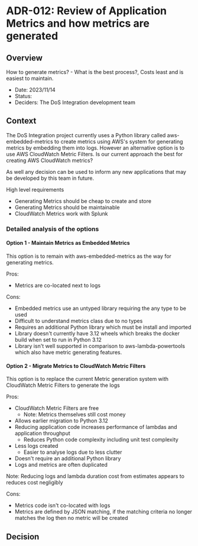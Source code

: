 # ADR-012: Review of Application Metrics and how metrics are generated

## Overview

How to generate metrics? - What is the best process?, Costs least and is easiest to maintain.

* Date: 2023/11/14
* Status:
* Deciders: The DoS Integration development team


## Context

The DoS Integration project currently uses a Python library called aws-embedded-metrics to create metrics using AWS's system for generating metrics by embedding them into logs. However an alternative option is to use AWS CloudWatch Metric Filters. Is our current approach the best for creating AWS CloudWatch metrics?

As well any decision can be used to inform any new applications that may be developed by this team in future.

High level requirements

* Generating Metrics should be cheap to create and store
* Generating Metrics should be maintainable
* CloudWatch Metrics work with Splunk

### Detailed analysis of the options

#### Option 1 - Maintain Metrics as Embedded Metrics

This option is to remain with aws-embedded-metrics as the way for generating metrics.

Pros:

* Metrics are co-located next to logs

Cons:

* Embedded metrics use an untyped library requiring the any type to be used
* Difficult to understand metrics class due to no types
* Requires an additional Python library which must be install and imported
* Library doesn't currently have 3.12 wheels which breaks the docker build when set to run in Python 3.12
* Library isn't well supported in comparison to aws-lambda-powertools which also have metric generating features.

#### Option 2 - Migrate Metrics to CloudWatch Metric Filters

This option is to replace the current Metric generation system with CloudWatch Metric Filters to generate the logs

Pros:

* CloudWatch Metric Filters are free
  * Note: Metrics themselves still cost money
* Allows earlier migration to Python 3.12
* Reducing application code increases performance of lambdas and application throughput
  * Reduces Python code complexity including unit test complexity
* Less logs created
  * Easier to analyse logs due to less clutter
* Doesn't require an additional Python library
* Logs and metrics are often duplicated

Note: Reducing logs and lambda duration cost from estimates appears to reduces cost negligibly

Cons:

* Metrics code isn't co-located with logs
* Metrics are defined by JSON matching, if the matching criteria no longer matches the log then no metric will be created

## Decision
